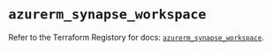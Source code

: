 # `azurerm_synapse_workspace`

Refer to the Terraform Registory for docs: [`azurerm_synapse_workspace`](https://registry.terraform.io/providers/hashicorp/azurerm/3.69.0/docs/resources/synapse_workspace).

